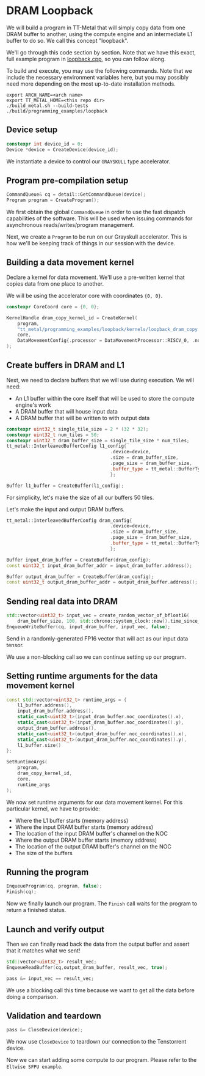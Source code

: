 # DRAM Loopback

We will build a program in TT-Metal that will simply copy data from one
DRAM buffer to another, using the compute engine and an intermediate L1
buffer to do so. We call this concept \"loopback\".

We\'ll go through this code section by section. Note that we have this exact, full example program in [loopback.cpp](../../../tt_metal/programming_examples/loopback/loopback.cpp), so you can follow along.

To build and execute, you may use the following commands. Note that we include the necessary environment variables here, but you may possibly need more depending on the most up-to-date installation methods.

    export ARCH_NAME=<arch name>
    export TT_METAL_HOME=<this repo dir>
    ./build_metal.sh --build-tests
    ./build/programming_examples/loopback

## Device setup

``` cpp
constexpr int device_id = 0;
Device *device = CreateDevice(device_id);
```

We instantiate a device to control our `GRAYSKULL` type accelerator.

## Program pre-compilation setup

``` cpp
CommandQueue& cq = detail::GetCommandQueue(device);
Program program = CreateProgram();
```

We first obtain the global `CommandQueue` in order to use the fast dispatch capabilities of the software. This will be used when issuing commands for asynchronous reads/writes/program management.

Next, we create a `Program` to be run on our Grayskull accelerator. This is how we'll be keeping track of things in our session with the device.

## Building a data movement kernel

Declare a kernel for data movement. We'll use a pre-written kernel that copies data from one place to another.

We will be using the accelerator core with coordinates `{0, 0}`.

``` cpp
constexpr CoreCoord core = {0, 0};

KernelHandle dram_copy_kernel_id = CreateKernel(
    program,
    "tt_metal/programming_examples/loopback/kernels/loopback_dram_copy.cpp",
    core,
    DataMovementConfig{.processor = DataMovementProcessor::RISCV_0, .noc = NOC::RISCV_0_default}
);
```

## Create buffers in DRAM and L1

Next, we need to declare buffers that we will use during execution. We will need:

-   An L1 buffer within the core itself that will be used to store the
    compute engine\'s work
-   A DRAM buffer that will house input data
-   A DRAM buffer that will be written to with output data

``` cpp
constexpr uint32_t single_tile_size = 2 * (32 * 32);
constexpr uint32_t num_tiles = 50;
constexpr uint32_t dram_buffer_size = single_tile_size * num_tiles;
tt_metal::InterleavedBufferConfig l1_config{
                                      .device=device,
                                      .size = dram_buffer_size,
                                      .page_size = dram_buffer_size,
                                      .buffer_type = tt_metal::BufferType::L1
                                      };

Buffer l1_buffer = CreateBuffer(l1_config);
```

For simplicity, let's make the size of all our buffers 50 tiles.

Let's make the input and output DRAM buffers.

``` cpp
tt_metal::InterleavedBufferConfig dram_config{
                                      .device=device,
                                      .size = dram_buffer_size,
                                      .page_size = dram_buffer_size,
                                      .buffer_type = tt_metal::BufferType::DRAM
                                      };

Buffer input_dram_buffer = CreateBuffer(dram_config);
const uint32_t input_dram_buffer_addr = input_dram_buffer.address();

Buffer output_dram_buffer = CreateBuffer(dram_config);
const uint32_t output_dram_buffer_addr = output_dram_buffer.address();
```

## Sending real data into DRAM

``` cpp
std::vector<uint32_t> input_vec = create_random_vector_of_bfloat16(
    dram_buffer_size, 100, std::chrono::system_clock::now().time_since_epoch().count());
EnqueueWriteBuffer(cq, input_dram_buffer, input_vec, false);
```

Send in a randomly-generated FP16 vector that will act as our input data tensor.

We use a non-blocking call so we can continue setting up our program.

## Setting runtime arguments for the data movement kernel

``` cpp
const std::vector<uint32_t> runtime_args = {
    l1_buffer.address(),
    input_dram_buffer.address(),
    static_cast<uint32_t>(input_dram_buffer.noc_coordinates().x),
    static_cast<uint32_t>(input_dram_buffer.noc_coordinates().y),
    output_dram_buffer.address(),
    static_cast<uint32_t>(output_dram_buffer.noc_coordinates().x),
    static_cast<uint32_t>(output_dram_buffer.noc_coordinates().y),
    l1_buffer.size()
};

SetRuntimeArgs(
    program,
    dram_copy_kernel_id,
    core,
    runtime_args
);
```

We now set runtime arguments for our data movement kernel. For this
particular kernel, we have to provide:

-   Where the L1 buffer starts (memory address)
-   Where the input DRAM buffer starts (memory address)
-   The location of the input DRAM buffer\'s channel on the NOC
-   Where the output DRAM buffer starts (memory address)
-   The location of the output DRAM buffer\'s channel on the NOC
-   The size of the buffers

## Running the program

``` cpp
EnqueueProgram(cq, program, false);
Finish(cq);
```

Now we finally launch our program. The `Finish` call waits for the
program to return a finished status.

## Launch and verify output

Then we can finally read back the data from the output buffer and assert that it matches what we sent!

``` cpp
std::vector<uint32_t> result_vec;
EnqueueReadBuffer(cq,output_dram_buffer, result_vec, true);

pass &= input_vec == result_vec;
```

We use a blocking call this time because we want to get all the data before doing a comparison.

## Validation and teardown

``` cpp
pass &= CloseDevice(device);
```

We now use `CloseDevice` to teardown our connection to the Tenstorrent device.

Now we can start adding some compute to our program. Please refer to the `Eltwise SFPU example`.
